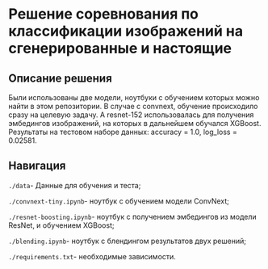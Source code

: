 # Решение соревнования по классификации изображений на сгенерированные и настоящие
## Описание решения
Были использованы две модели, ноутбуки с обучением которых можно найти в этом репозитории. 
В случае с convnext, обучение происходило сразу на целевую задачу. 
А resnet-152 использовалась для получения эмбедингов изображений, на которых в дальнейшем обучался XGBoost.
Результаты на тестовом наборе данных: accuracy = 1.0, log_loss = 0.02581.

## Навигация
`./data`- Данные для обучения и теста;

`./convnext-tiny.ipynb`- ноутбук с обучением модели ConvNext;

`./resnet-boosting.ipynb`- ноутбук с получением эмбедингов из модели ResNet, и обучением XGBoost;

`./blending.ipynb`- ноутбук с блендингом результатов двух решений;

`./requirements.txt`- необходимые зависимости.




